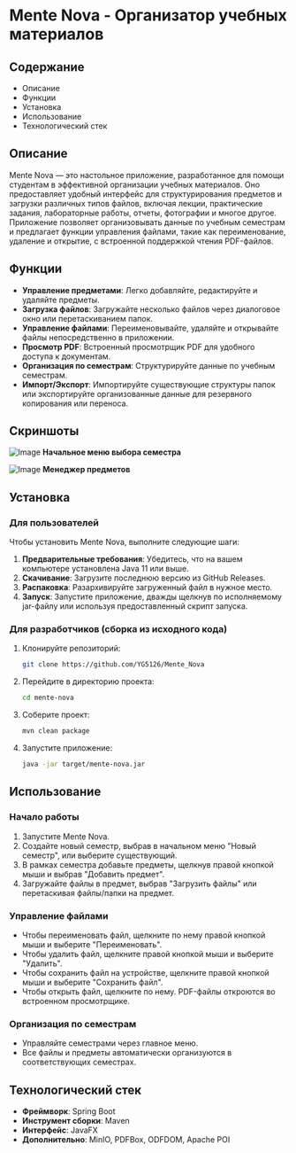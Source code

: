 # Mente Nova - Организатор учебных материалов

## Содержание

- Описание
- Функции
- Установка
- Использование
- Технологический стек

## Описание

Mente Nova — это настольное приложение, разработанное для помощи студентам в эффективной организации учебных материалов. Оно предоставляет удобный интерфейс для структурирования предметов и загрузки различных типов файлов, включая лекции, практические задания, лабораторные работы, отчеты, фотографии и многое другое. Приложение позволяет организовывать данные по учебным семестрам и предлагает функции управления файлами, такие как переименование, удаление и открытие, с встроенной поддержкой чтения PDF-файлов.

## Функции

- **Управление предметами**: Легко добавляйте, редактируйте и удаляйте предметы.
- **Загрузка файлов**: Загружайте несколько файлов через диалоговое окно или перетаскиванием папок.
- **Управление файлами**: Переименовывайте, удаляйте и открывайте файлы непосредственно в приложении.
- **Просмотр PDF**: Встроенный просмотрщик PDF для удобного доступа к документам.
- **Организация по семестрам**: Структурируйте данные по учебным семестрам.
- **Импорт/Экспорт**: Импортируйте существующие структуры папок или экспортируйте организованные данные для резервного копирования или переноса.

## Скриншоты

![Image](https://github.com/user-attachments/assets/ed6e9381-d51a-41bc-954d-6e95eed5f65e)
**Начальное меню выбора семестра**

![Image](https://github.com/user-attachments/assets/843bd8a3-b2a0-4099-af1e-54ceff1c42f4)
**Менеджер предметов**

## Установка

### Для пользователей

Чтобы установить Mente Nova, выполните следующие шаги:

1. **Предварительные требования**: Убедитесь, что на вашем компьютере установлена Java 11 или выше.
2. **Скачивание**: Загрузите последнюю версию из GitHub Releases.
3. **Распаковка**: Разархивируйте загруженный файл в нужное место.
4. **Запуск**: Запустите приложение, дважды щелкнув по исполняемому jar-файлу или используя предоставленный скрипт запуска.

### Для разработчиков (сборка из исходного кода)

1. Клонируйте репозиторий:

   ```bash
   git clone https://github.com/YG5126/Mente_Nova
   ```
2. Перейдите в директорию проекта:

   ```bash
   cd mente-nova
   ```
3. Соберите проект:

   ```bash
   mvn clean package
   ```
4. Запустите приложение:

   ```bash
   java -jar target/mente-nova.jar
   ```

## Использование

### Начало работы

1. Запустите Mente Nova.
2. Создайте новый семестр, выбрав в начальном меню "Новый семестр", или выберите существующий.
3. В рамках семестра добавьте предметы, щелкнув правой кнопкой мыши и выбрав "Добавить предмет".
4. Загружайте файлы в предмет, выбрав "Загрузить файлы" или перетаскивая файлы/папки на предмет.

### Управление файлами

- Чтобы переименовать файл, щелкните по нему правой кнопкой мыши и выберите "Переименовать".
- Чтобы удалить файл, щелкните правой кнопкой мыши и выберите "Удалить".
- Чтобы сохранить файл на устройстве, щелкните правой кнопкой мыши и выберите "Сохранить файл".
- Чтобы открыть файл, щелкните по нему. PDF-файлы откроются во встроенном просмотрщике.

### Организация по семестрам

- Управляйте семестрами через главное меню.
- Все файлы и предметы автоматически организуются в соответствующих семестрах.

## Технологический стек

- **Фреймворк**: Spring Boot
- **Инструмент сборки**: Maven
- **Интерфейс**: JavaFX
- **Дополнительно**: MinIO, PDFBox, ODFDOM, Apache POI
